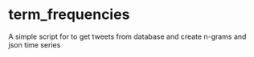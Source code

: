 # term_frequencies

A simple script for to get tweets from database and create n-grams and json time series
